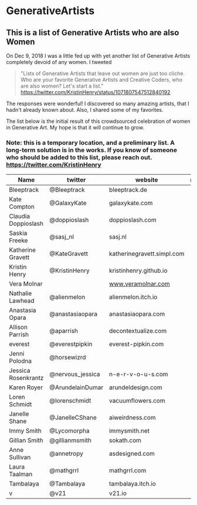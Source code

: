 # GenerativeArtists

## This is a list of Generative Artists who are also Women

On Dec 9, 2018 I was a little fed up with yet another list of Generative Artists completely devoid of any women. I tweeted 
	
> "Lists of Generative Artists that leave out women are just too cliche. Who are your favorite Generative Artists and Creative Coders, who are also women? Let's start a list."  
https://twitter.com/KristinHenry/status/1071807547512840192

The responses were wonderful! I discovered so many amazing artists, that I hadn't already known about. Also, I shared some of my favorites.

The list below is the initial result of this crowdsourced celebration of women in Generative Art. My hope is that it will continue to grow.

### Note: this is a temporary location, and a preliminary list. A long-term solution is in the works. If you know of someone who should be added to this list, please reach out. https://twitter.com/KristinHenry

| Name | twitter | website | mastodon |
|------|---------|---------|----------|
| Bleeptrack | @Bleeptrack | bleeptrack.de | |
| Kate Compton | @GalaxyKate | galaxykate.com | |
| Claudia Doppioslash | @doppioslash | doppioslash.com | |
| Saskia Freeke | @sasj_nl | sasj.nl | |
| Katherine Gravett | @KateGravett | katherinegravett.simpl.com | |
| Kristin Henry | @KristinHenry | kristinhenry.github.io | |
| Vera Molnar | | www.veramolnar.com | | 
| Nathalie Lawhead | @alienmelon | alienmelon.itch.io | |
| Anastasia Opara | @anastasiaopara | anastasiaopara.com | |
| Allison Parrish | @aparrish | decontextualize.com | |
| everest | @everestpipkin | everest-pipkin.com | |
| Jenni Polodna | @horsewizrd | | |  
| Jessica Rosenkrantz | @nervous_jessica | n-e-r-v-o-u-s.com | |
| Karen Royer | @ArundelainDumar | arundeldesign.com | |
| Loren Schmidt | @lorenschmidt | vacuumflowers.com | |
| Janelle Shane | @JanelleCShane | aiweirdness.com  | |
| Immy Smith | @Lycomorpha | immysmith.net | |
| Gillian Smith | @gillianmsmith | sokath.com  | |
| Anne Sullivan | @annetropy | asdesigned.com | |
| Laura Taalman | @mathgrrl | mathgrrl.com | | 
| Tambalaya | @Tambalaya | tambalaya.itch.io | |
| v | @v21 | v21.io | |
